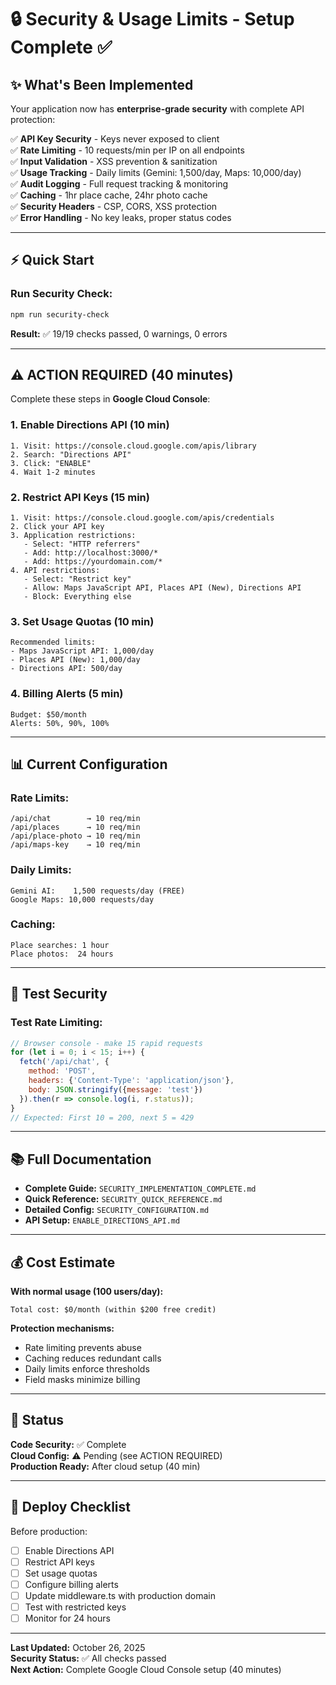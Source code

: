 # 🔒 Security & Usage Limits - Setup Complete ✅

## ✨ What's Been Implemented

Your application now has **enterprise-grade security** with complete API protection:

✅ **API Key Security** - Keys never exposed to client  
✅ **Rate Limiting** - 10 requests/min per IP on all endpoints  
✅ **Input Validation** - XSS prevention & sanitization  
✅ **Usage Tracking** - Daily limits (Gemini: 1,500/day, Maps: 10,000/day)  
✅ **Audit Logging** - Full request tracking & monitoring  
✅ **Caching** - 1hr place cache, 24hr photo cache  
✅ **Security Headers** - CSP, CORS, XSS protection  
✅ **Error Handling** - No key leaks, proper status codes  

---

## ⚡ Quick Start

### Run Security Check:
```bash
npm run security-check
```

**Result:** ✅ 19/19 checks passed, 0 warnings, 0 errors

---

## ⚠️ ACTION REQUIRED (40 minutes)

Complete these steps in **Google Cloud Console**:

### 1. Enable Directions API (10 min)
```
1. Visit: https://console.cloud.google.com/apis/library
2. Search: "Directions API"
3. Click: "ENABLE"
4. Wait 1-2 minutes
```

### 2. Restrict API Keys (15 min)
```
1. Visit: https://console.cloud.google.com/apis/credentials
2. Click your API key
3. Application restrictions:
   - Select: "HTTP referrers"
   - Add: http://localhost:3000/*
   - Add: https://yourdomain.com/*
4. API restrictions:
   - Select: "Restrict key"
   - Allow: Maps JavaScript API, Places API (New), Directions API
   - Block: Everything else
```

### 3. Set Usage Quotas (10 min)
```
Recommended limits:
- Maps JavaScript API: 1,000/day
- Places API (New): 1,000/day
- Directions API: 500/day
```

### 4. Billing Alerts (5 min)
```
Budget: $50/month
Alerts: 50%, 90%, 100%
```

---

## 📊 Current Configuration

### Rate Limits:
```
/api/chat        → 10 req/min
/api/places      → 10 req/min
/api/place-photo → 10 req/min
/api/maps-key    → 10 req/min
```

### Daily Limits:
```
Gemini AI:    1,500 requests/day (FREE)
Google Maps: 10,000 requests/day
```

### Caching:
```
Place searches: 1 hour
Place photos:  24 hours
```

---

## 🧪 Test Security

### Test Rate Limiting:
```javascript
// Browser console - make 15 rapid requests
for (let i = 0; i < 15; i++) {
  fetch('/api/chat', {
    method: 'POST',
    headers: {'Content-Type': 'application/json'},
    body: JSON.stringify({message: 'test'})
  }).then(r => console.log(i, r.status));
}
// Expected: First 10 = 200, next 5 = 429
```

---

## 📚 Full Documentation

- **Complete Guide:** `SECURITY_IMPLEMENTATION_COMPLETE.md`
- **Quick Reference:** `SECURITY_QUICK_REFERENCE.md`
- **Detailed Config:** `SECURITY_CONFIGURATION.md`
- **API Setup:** `ENABLE_DIRECTIONS_API.md`

---

## 💰 Cost Estimate

**With normal usage (100 users/day):**
```
Total cost: $0/month (within $200 free credit)
```

**Protection mechanisms:**
- Rate limiting prevents abuse
- Caching reduces redundant calls
- Daily limits enforce thresholds
- Field masks minimize billing

---

## 🎯 Status

**Code Security:** ✅ Complete  
**Cloud Config:** ⚠️ Pending (see ACTION REQUIRED)  
**Production Ready:** After cloud setup (40 min)

---

## 🚀 Deploy Checklist

Before production:
- [ ] Enable Directions API
- [ ] Restrict API keys  
- [ ] Set usage quotas
- [ ] Configure billing alerts
- [ ] Update middleware.ts with production domain
- [ ] Test with restricted keys
- [ ] Monitor for 24 hours

---

**Last Updated:** October 26, 2025  
**Security Status:** ✅ All checks passed  
**Next Action:** Complete Google Cloud Console setup (40 minutes)
